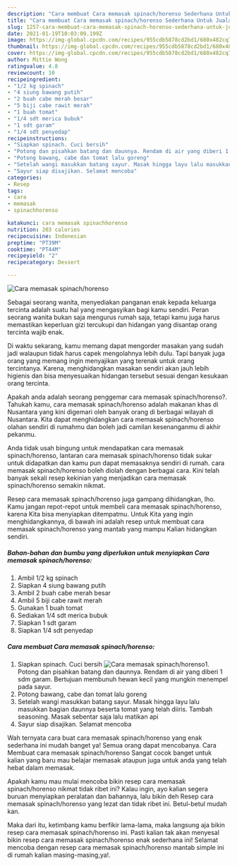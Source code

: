```yaml
---
description: "Cara membuat Cara memasak spinach/horenso Sederhana Untuk Jualan"
title: "Cara membuat Cara memasak spinach/horenso Sederhana Untuk Jualan"
slug: 1257-cara-membuat-cara-memasak-spinach-horenso-sederhana-untuk-jualan
date: 2021-01-19T10:03:09.199Z
image: https://img-global.cpcdn.com/recipes/955cdb5878cd2bd1/680x482cq70/cara-memasak-spinachhorenso-foto-resep-utama.jpg
thumbnail: https://img-global.cpcdn.com/recipes/955cdb5878cd2bd1/680x482cq70/cara-memasak-spinachhorenso-foto-resep-utama.jpg
cover: https://img-global.cpcdn.com/recipes/955cdb5878cd2bd1/680x482cq70/cara-memasak-spinachhorenso-foto-resep-utama.jpg
author: Mittie Wong
ratingvalue: 4.8
reviewcount: 10
recipeingredient:
- "1/2 kg spinach"
- "4 siung bawang putih"
- "2 buah cabe merah besar"
- "5 biji cabe rawit merah"
- "1 buah tomat"
- "1/4 sdt merica bubuk"
- "1 sdt garam"
- "1/4 sdt penyedap"
recipeinstructions:
- "Siapkan spinach. Cuci bersih"
- "Potong dan pisahkan batang dan daunnya. Rendam di air yang diberi 1 sdm garam. Bertujuan membunuh hewan kecil yang mungkin menempel pada sayur."
- "Potong bawang, cabe dan tomat lalu goreng"
- "Setelah wangi masukkan batang sayur. Masak hingga layu lalu masukkan bagian daunnya beserta tomat yang telah diiris. Tambah seasoning. Masak sebentar saja lalu matikan api"
- "Sayur siap disajikan. Selamat mencoba"
categories:
- Resep
tags:
- cara
- memasak
- spinachhorenso

katakunci: cara memasak spinachhorenso 
nutrition: 203 calories
recipecuisine: Indonesian
preptime: "PT39M"
cooktime: "PT44M"
recipeyield: "2"
recipecategory: Dessert

---
```



![Cara memasak spinach/horenso](https://img-global.cpcdn.com/recipes/955cdb5878cd2bd1/680x482cq70/cara-memasak-spinachhorenso-foto-resep-utama.jpg)

Sebagai seorang wanita, menyediakan panganan enak kepada keluarga tercinta adalah suatu hal yang mengasyikan bagi kamu sendiri. Peran seorang  wanita bukan saja mengurus rumah saja, tetapi kamu juga harus memastikan keperluan gizi tercukupi dan hidangan yang disantap orang tercinta wajib enak.

Di waktu  sekarang, kamu memang dapat mengorder masakan yang sudah jadi walaupun tidak harus capek mengolahnya lebih dulu. Tapi banyak juga orang yang memang ingin menyajikan yang terenak untuk orang tercintanya. Karena, menghidangkan masakan sendiri akan jauh lebih higienis dan bisa menyesuaikan hidangan tersebut sesuai dengan kesukaan orang tercinta. 



Apakah anda adalah seorang penggemar cara memasak spinach/horenso?. Tahukah kamu, cara memasak spinach/horenso adalah makanan khas di Nusantara yang kini digemari oleh banyak orang di berbagai wilayah di Nusantara. Kita dapat menghidangkan cara memasak spinach/horenso olahan sendiri di rumahmu dan boleh jadi camilan kesenanganmu di akhir pekanmu.

Anda tidak usah bingung untuk mendapatkan cara memasak spinach/horenso, lantaran cara memasak spinach/horenso tidak sukar untuk didapatkan dan kamu pun dapat memasaknya sendiri di rumah. cara memasak spinach/horenso boleh diolah dengan berbagai cara. Kini telah banyak sekali resep kekinian yang menjadikan cara memasak spinach/horenso semakin nikmat.

Resep cara memasak spinach/horenso juga gampang dihidangkan, lho. Kamu jangan repot-repot untuk membeli cara memasak spinach/horenso, karena Kita bisa menyiapkan ditempatmu. Untuk Kita yang ingin menghidangkannya, di bawah ini adalah resep untuk membuat cara memasak spinach/horenso yang mantab yang mampu Kalian hidangkan sendiri.

<!--inarticleads1-->

##### Bahan-bahan dan bumbu yang diperlukan untuk menyiapkan Cara memasak spinach/horenso:

1. Ambil 1/2 kg spinach
1. Siapkan 4 siung bawang putih
1. Ambil 2 buah cabe merah besar
1. Ambil 5 biji cabe rawit merah
1. Gunakan 1 buah tomat
1. Sediakan 1/4 sdt merica bubuk
1. Siapkan 1 sdt garam
1. Siapkan 1/4 sdt penyedap




<!--inarticleads2-->

##### Cara membuat Cara memasak spinach/horenso:

1. Siapkan spinach. Cuci bersih
<img src="https://img-global.cpcdn.com/steps/5ec14bd926e16bb1/160x128cq70/cara-memasak-spinachhorenso-langkah-memasak-1-foto.jpg" alt="Cara memasak spinach/horenso">1. Potong dan pisahkan batang dan daunnya. Rendam di air yang diberi 1 sdm garam. Bertujuan membunuh hewan kecil yang mungkin menempel pada sayur.
1. Potong bawang, cabe dan tomat lalu goreng
1. Setelah wangi masukkan batang sayur. Masak hingga layu lalu masukkan bagian daunnya beserta tomat yang telah diiris. Tambah seasoning. Masak sebentar saja lalu matikan api
1. Sayur siap disajikan. Selamat mencoba




Wah ternyata cara buat cara memasak spinach/horenso yang enak sederhana ini mudah banget ya! Semua orang dapat mencobanya. Cara Membuat cara memasak spinach/horenso Sangat cocok banget untuk kalian yang baru mau belajar memasak ataupun juga untuk anda yang telah hebat dalam memasak.

Apakah kamu mau mulai mencoba bikin resep cara memasak spinach/horenso nikmat tidak ribet ini? Kalau ingin, ayo kalian segera buruan menyiapkan peralatan dan bahannya, lalu bikin deh Resep cara memasak spinach/horenso yang lezat dan tidak ribet ini. Betul-betul mudah kan. 

Maka dari itu, ketimbang kamu berfikir lama-lama, maka langsung aja bikin resep cara memasak spinach/horenso ini. Pasti kalian tak akan menyesal bikin resep cara memasak spinach/horenso enak sederhana ini! Selamat mencoba dengan resep cara memasak spinach/horenso mantab simple ini di rumah kalian masing-masing,ya!.

